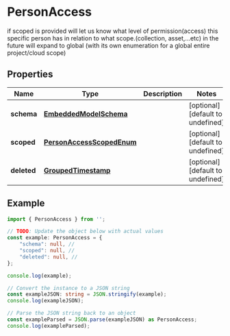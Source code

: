 
# PersonAccess

if scoped is provided will let us know what level of permission(access) this specific person has in relation to what scope.(collection, asset,...etc)  in the future will expand to global (with its own enumeration for a global entire project/cloud scope)

## Properties

Name | Type | Description | Notes
------------ | ------------- | ------------- | -------------
**schema** | [**EmbeddedModelSchema**](EmbeddedModelSchema) |  | [optional] [default to undefined]
**scoped** | [**PersonAccessScopedEnum**](PersonAccessScopedEnum) |  | [optional] [default to undefined]
**deleted** | [**GroupedTimestamp**](GroupedTimestamp) |  | [optional] [default to undefined]

## Example

```typescript
import { PersonAccess } from '';

// TODO: Update the object below with actual values
const example: PersonAccess = {
    "schema": null, // 
    "scoped": null, // 
    "deleted": null, // 
};

console.log(example);

// Convert the instance to a JSON string
const exampleJSON: string = JSON.stringify(example);
console.log(exampleJSON);

// Parse the JSON string back to an object
const exampleParsed = JSON.parse(exampleJSON) as PersonAccess;
console.log(exampleParsed);
```




